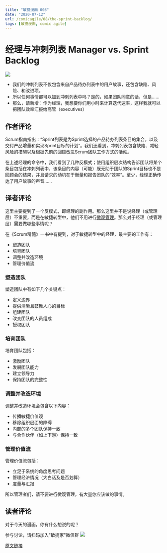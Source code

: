 ```yaml
---
title: "敏捷漫画 008"
date: "2020-07-12"
url: /comicagile/08/the-sprint-backlog/
tags: [敏捷漫画, comic agile]
---
```


# 经理与冲刺列表 Manager vs. Sprint Backlog

![](/images/comicagile/comicagile-08.png)

- 我们的冲刺列表不仅包含来自产品待办列表中的用户故事，还包含缺陷、风险、和改进项。
- 所以任何事情都可以加到冲刺列表中吗？是的，如果团队同意的话，但是……
- 那么，请新增：作为经理，我想要你们用小时来计算迭代速率，这样我就可以把团队效率汇报给高管（executives）

## 作者评论

Scrum指南指出：“Sprint列表是为Sprint选择的产品待办列表条目的集合，以及交付产品增量和实现Sprint目标的计划”。我们还看到，冲刺列表包含缺陷、减轻风险的措施以及根据先前的回顾改进Scrum团队工作方式的活动。

在上述经理的命令中，我们看到了几种反模式；使用组织层次结构告诉团队将某个条目包括在冲刺列表中，该条目的内容（可能）既无助于团队的Sprint目标也不是回顾会的结果，并且请求的动机在于衡量和报告团队的“效率”。至少，经理正确传达了用户故事的声音……

## 译者评论

这里主要提到了一个反模式，即经理的副作用。那么这里并不是说经理（或管理层）不重要，而是在敏捷转型中，他们不用进行[微观管理](/micro-management/)。那么对于经理（或管理层）需要做哪些事情呢？

在《Scrum精髓》一书中有提到，对于敏捷转型中的经理，最主要的工作有：

- 塑造团队
- 培育团队
- 调整并改造环境
- 管理价值流

### 塑造团队

塑造团队中有如下几个关键点：

- 定义边界
- 提供清晰且鼓舞人心的目标
- 组建团队
- 改变团队的人员组成
- 授权团队

### 培育团队

培育团队包括：

- 激励团队
- 发展团队能力
- 建立领导力
- 保持团队的完整性

### 调整并改造环境

调整并改造环境会包含以下内容：

- 传播敏捷价值观
- 移除组织层面的障碍
- 内部的多个团队保持一致
- 与合作伙伴（如上下游）保持一致

### 管理价值流

管理价值流包括：

- 立足于系统的角度思考问题
- 管理经济情况（大白话及是否划算）
- 度量与汇报

所以管理者们，请不要进行微观管理，有大量你应该做的事情。

## 读者评论
对于今天的漫画，你有什么想说的呢？

参与讨论，请扫码加入"敏捷家"微信群
![](/images/wechat-agileplus-ent.png)

[原文链接](https://noe-nygaard.dk/comicagile/comic/the-sprint-backlog/)